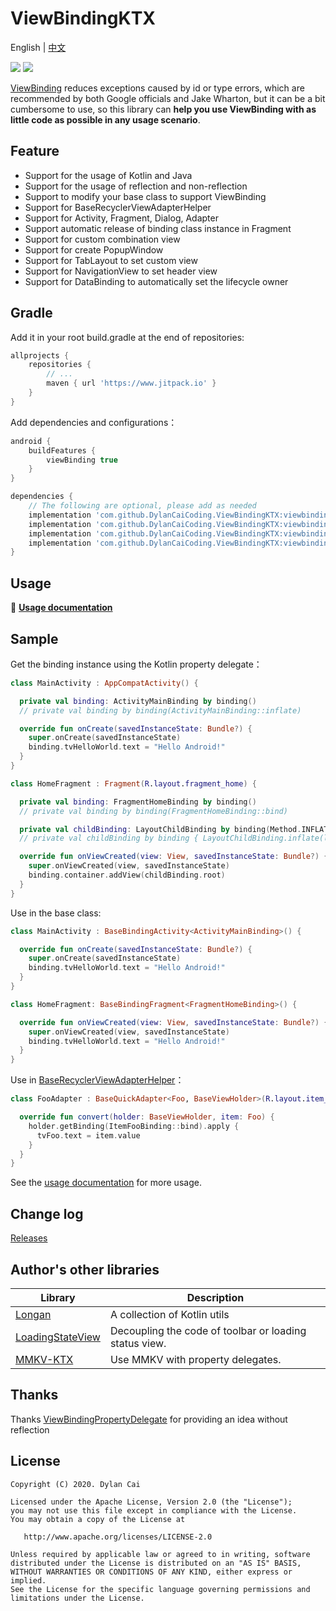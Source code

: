 # ViewBindingKTX

English | [中文](https://github.com/DylanCaiCoding/ViewBindingKtx/blob/master/README_CN.md)

[![](https://www.jitpack.io/v/DylanCaiCoding/ViewBindingKTX.svg)](https://www.jitpack.io/#DylanCaiCoding/ViewBindingKTX) [![](https://img.shields.io/badge/License-Apache--2.0-blue.svg)](https://github.com/DylanCaiCoding/ViewBindingKtx/blob/master/LICENSE)

[ViewBinding](https://developer.android.com/topic/libraries/view-binding) reduces exceptions caused by id or type errors, which are recommended by both Google officials and Jake Wharton, but it can be a bit cumbersome to use, so this library can **help you use ViewBinding with as little code as possible in any usage scenario**.

## Feature

- Support for the usage of Kotlin and Java
- Support for the usage of reflection and non-reflection
- Support to modify your base class to support ViewBinding
- Support for BaseRecyclerViewAdapterHelper
- Support for Activity, Fragment, Dialog, Adapter
- Support automatic release of binding class instance in Fragment
- Support for custom combination view
- Support for create PopupWindow
- Support for TabLayout to set custom view
- Support for NavigationView to set header view
- Support for DataBinding to automatically set the lifecycle owner

## Gradle

Add it in your root build.gradle at the end of repositories:
```groovy
allprojects {
    repositories {
        // ...
        maven { url 'https://www.jitpack.io' }
    }
}
```

Add dependencies and configurations：

```groovy
android {
    buildFeatures {
        viewBinding true
    }
}

dependencies {
    // The following are optional, please add as needed
    implementation 'com.github.DylanCaiCoding.ViewBindingKTX:viewbinding-ktx:2.0.4'
    implementation 'com.github.DylanCaiCoding.ViewBindingKTX:viewbinding-nonreflection-ktx:2.0.4'
    implementation 'com.github.DylanCaiCoding.ViewBindingKTX:viewbinding-base:2.0.4'
    implementation 'com.github.DylanCaiCoding.ViewBindingKTX:viewbinding-brvah:2.0.4'
}
```

## Usage

:pencil: **[Usage documentation](https://dylancaicoding.github.io/ViewBindingKTX/#/en/)**

## Sample

Get the binding instance using the Kotlin property delegate：

```kotlin
class MainActivity : AppCompatActivity() {

  private val binding: ActivityMainBinding by binding()
  // private val binding by binding(ActivityMainBinding::inflate)

  override fun onCreate(savedInstanceState: Bundle?) {
    super.onCreate(savedInstanceState)
    binding.tvHelloWorld.text = "Hello Android!"
  }
}
```

```kotlin
class HomeFragment : Fragment(R.layout.fragment_home) {

  private val binding: FragmentHomeBinding by binding()
  // private val binding by binding(FragmentHomeBinding::bind)

  private val childBinding: LayoutChildBinding by binding(Method.INFLATE)
  // private val childBinding by binding { LayoutChildBinding.inflate(layoutInflater) }

  override fun onViewCreated(view: View, savedInstanceState: Bundle?) {
    super.onViewCreated(view, savedInstanceState)
    binding.container.addView(childBinding.root)
  }
}
```

Use in the base class:

```kotlin
class MainActivity : BaseBindingActivity<ActivityMainBinding>() {

  override fun onCreate(savedInstanceState: Bundle?) {
    super.onCreate(savedInstanceState)
    binding.tvHelloWorld.text = "Hello Android!"
  }
}
```

```kotlin
class HomeFragment: BaseBindingFragment<FragmentHomeBinding>() {

  override fun onViewCreated(view: View, savedInstanceState: Bundle?) {
    super.onViewCreated(view, savedInstanceState)
    binding.tvHelloWorld.text = "Hello Android!"
  }
}
```

Use in [BaseRecyclerViewAdapterHelper](https://github.com/CymChad/BaseRecyclerViewAdapterHelper)：

```kotlin
class FooAdapter : BaseQuickAdapter<Foo, BaseViewHolder>(R.layout.item_foo) {

  override fun convert(holder: BaseViewHolder, item: Foo) {
    holder.getBinding(ItemFooBinding::bind).apply {
      tvFoo.text = item.value
    }
  }
}
```

See the [usage documentation](https://dylancaicoding.github.io/ViewBindingKTX) for more usage.

## Change log

[Releases](https://github.com/DylanCaiCoding/ViewBindingKTX/releases)

## Author's other libraries

| Library                                                      | Description                                                  |
| ------------------------------------------------------------ | ------------------------------------------------------------ |
| [Longan](https://github.com/DylanCaiCoding/Longan)           | A collection of Kotlin utils                                 |
| [LoadingStateView](https://github.com/DylanCaiCoding/LoadingStateView) | Decoupling the code of toolbar or loading status view.       |
| [MMKV-KTX](https://github.com/DylanCaiCoding/MMKV-KTX)       | Use MMKV with property delegates.                                      |

## Thanks

Thanks [ViewBindingPropertyDelegate](https://github.com/kirich1409/ViewBindingPropertyDelegate) for providing an idea without reflection

## License

```
Copyright (C) 2020. Dylan Cai

Licensed under the Apache License, Version 2.0 (the "License");
you may not use this file except in compliance with the License.
You may obtain a copy of the License at

   http://www.apache.org/licenses/LICENSE-2.0

Unless required by applicable law or agreed to in writing, software
distributed under the License is distributed on an "AS IS" BASIS,
WITHOUT WARRANTIES OR CONDITIONS OF ANY KIND, either express or implied.
See the License for the specific language governing permissions and
limitations under the License.
```
